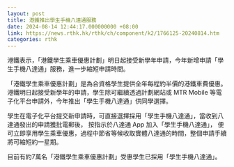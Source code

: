 ```yaml
---
layout: post
title: 港鐵推出學生手機八達通服務
date: 2024-08-14 12:44:17.000000000 +08:00
link: https://news.rthk.hk/rthk/ch/component/k2/1766125-20240814.htm
categories: rthk
---
```


港鐵表示，「港鐵學生乘車優惠計劃」明日起接受新學年申請，今年新增申請「學生手機八達通」服務，進一步縮短申請時間。

「港鐵學生乘車優惠計劃」是為合資格學生提供全年每程約半價的港鐵車費優惠。港鐵明日起接受新學年的申請，學生除可繼續透過計劃網站或 MTR Mobile 等電子化平台申請外，今年推出「學生手機八達通」供同學選擇。

學生在電子化平台提交新申請時，可直接選擇採用「學生手機八達通」，當收到八達通發出的申請獲批電郵後， 按指示於八達通 App 加入「學生手機八達通」， 便可立即享用學生乘車優惠，過程中節省等候收取實體八達通的時間，整個申請手續將可縮短約一星期。

目前有約7萬名「港鐵學生乘車優惠計劃」受惠學生已採用「學生手機八達通」。
